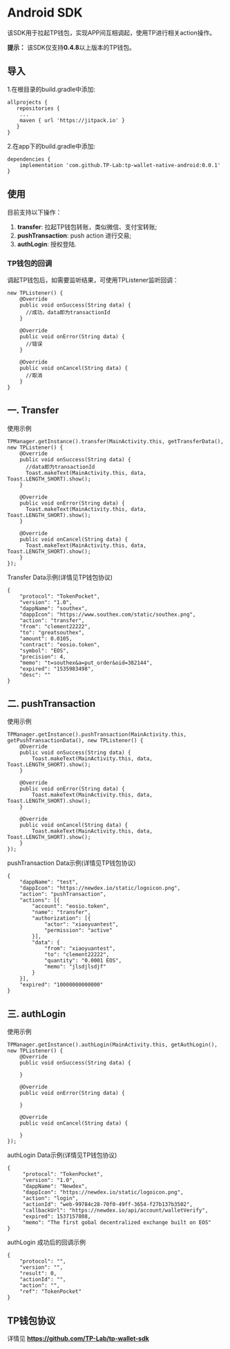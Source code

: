 # Android SDK
该SDK用于拉起TP钱包，实现APP间互相调起，使用TP进行相关action操作。

**提示：** 该SDK仅支持**0.4.8**以上版本的TP钱包。

## 导入
1.在根目录的build.gradle中添加:
```
allprojects {
   repositories {
	...
	maven { url 'https://jitpack.io' }
   }
}
```

2.在app下的build.gradle中添加:
```
dependencies {
    implementation 'com.github.TP-Lab:tp-wallet-native-android:0.0.1'
}
```


## 使用

目前支持以下操作：
1. **transfer**: 拉起TP钱包转账，类似微信、支付宝转账;
2. **pushTransaction**: push action 进行交易;
3. **authLogin**: 授权登陆.

### TP钱包的回调
调起TP钱包后，如需要监听结果，可使用TPListener监听回调：
```
new TPListener() {
    @Override
    public void onSuccess(String data) {
      //成功，data即为transactionId
    }

    @Override
    public void onError(String data) {
      //错误
    }

    @Override
    public void onCancel(String data) {
      //取消
    }
}
```

## 一. Transfer

使用示例
```
TPManager.getInstance().transfer(MainActivity.this, getTransferData(), new TPListener() {
    @Override
    public void onSuccess(String data) {
      //data即为transactionId
      Toast.makeText(MainActivity.this, data, Toast.LENGTH_SHORT).show();
    }

    @Override
    public void onError(String data) {
      Toast.makeText(MainActivity.this, data, Toast.LENGTH_SHORT).show();
    }

    @Override
    public void onCancel(String data) {
      Toast.makeText(MainActivity.this, data, Toast.LENGTH_SHORT).show();
    }
});

```

Transfer Data示例(详情见TP钱包协议)
```
{
	"protocol": "TokenPocket",
	"version": "1.0",
	"dappName": "southex",
	"dappIcon": "https://www.southex.com/static/southex.png",
	"action": "transfer",
	"from": "clement22222",
	"to": "greatsouthex",
	"amount": 0.0105,
	"contract": "eosio.token",
	"symbol": "EOS",
	"precision": 4,
	"memo": "t=southex&a=put_order&oid=382144",
	"expired": "1535983498",
	"desc": ""
}
```

## 二. pushTransaction

使用示例
```
TPManager.getInstance().pushTransaction(MainActivity.this, getPushTransactionData(), new TPListener() {
    @Override
    public void onSuccess(String data) {
        Toast.makeText(MainActivity.this, data, Toast.LENGTH_SHORT).show();
    }

    @Override
    public void onError(String data) {
        Toast.makeText(MainActivity.this, data, Toast.LENGTH_SHORT).show();
    }

    @Override
    public void onCancel(String data) {
        Toast.makeText(MainActivity.this, data, Toast.LENGTH_SHORT).show();
    }
});

```

pushTransaction Data示例(详情见TP钱包协议)
```
{
	"dappName": "test",
	"dappIcon": "https://newdex.io/static/logoicon.png",
	"action": "pushTransaction",
	"actions": [{
		"account": "eosio.token",
		"name": "transfer",
		"authorization": [{
			"actor": "xiaoyuantest",
			"permission": "active"
		}],
		"data": {
			"from": "xiaoyuantest",
			"to": "clement22222",
			"quantity": "0.0001 EOS",
			"memo": "jlsdjlsdjf"
		}
	}],
	"expired": "10000000000000"
}
```

## 三. authLogin

使用示例
```
TPManager.getInstance().authLogin(MainActivity.this, getAuthLogin(), new TPListener() {
    @Override
    public void onSuccess(String data) {
        
    }

    @Override
    public void onError(String data) {

    }

    @Override
    public void onCancel(String data) {

    }
});

```

authLogin Data示例(详情见TP钱包协议)
```
{
     "protocol": "TokenPocket",
     "version": "1.0",
     "dappName": "Newdex",
     "dappIcon": "https://newdex.io/static/logoicon.png",
     "action": "login",
     "actionId": "web-99784c28-70f0-49ff-3654-f27b137b3502",
     "callbackUrl": "https://newdex.io/api/account/walletVerify",
     "expired": 1537157808,
     "memo": "The first gobal decentralized exchange built on EOS"
}
```

authLogin 成功后的回调示例
```
{
	"protocol": "",
	"version": "",
	"result": 0,
	"actionId": "",
	"action": "",
	"ref": "TokenPocket"
}
```


## TP钱包协议
详情见 **https://github.com/TP-Lab/tp-wallet-sdk**
